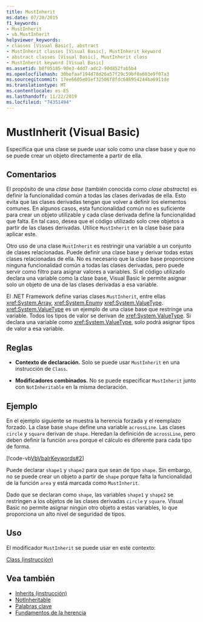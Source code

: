 ```yaml
---
title: MustInherit
ms.date: 07/20/2015
f1_keywords:
- MustInherit
- vb.MustInherit
helpviewer_keywords:
- classes [Visual Basic], abstract
- MustInherit classes [Visual Basic], MustInherit keyword
- abstract classes [Visual Basic], MustInherit class
- MustInherit keyword [Visual Basic]
ms.assetid: b8f05185-90e3-4dd7-adc2-90d852fab5b4
ms.openlocfilehash: 30befaaf194d78d26a57f29c59bf0a603e9f07a3
ms.sourcegitcommit: 17ee6605e01ef32506f8fdc686954244ba6911de
ms.translationtype: MT
ms.contentlocale: es-ES
ms.lasthandoff: 11/22/2019
ms.locfileid: "74351494"
---
```

# <a name="mustinherit-visual-basic"></a>MustInherit (Visual Basic)
Especifica que una clase se puede usar solo como una clase base y que no se puede crear un objeto directamente a partir de ella.  
  
## <a name="remarks"></a>Comentarios  
 El propósito de una *clase base* (también conocida como *clase abstracta*) es definir la funcionalidad común a todas las clases derivadas de ella. Esto evita que las clases derivadas tengan que volver a definir los elementos comunes. En algunos casos, esta funcionalidad común no es suficiente para crear un objeto utilizable y cada clase derivada define la funcionalidad que falta. En tal caso, desea que el código utilizado solo cree objetos a partir de las clases derivadas. Utilice `MustInherit` en la clase base para aplicar este.  
  
 Otro uso de una clase `MustInherit` es restringir una variable a un conjunto de clases relacionadas. Puede definir una clase base y derivar todas estas clases relacionadas de ella. No es necesario que la clase base proporcione ninguna funcionalidad común a todas las clases derivadas, pero puede servir como filtro para asignar valores a variables. Si el código utilizado declara una variable como la clase base, Visual Basic le permite asignar solo un objeto de una de las clases derivadas a esa variable.  
  
 El .NET Framework define varias clases `MustInherit`, entre ellas <xref:System.Array>, <xref:System.Enum>y <xref:System.ValueType>. <xref:System.ValueType> es un ejemplo de una clase base que restringe una variable. Todos los tipos de valor se derivan de <xref:System.ValueType>. Si declara una variable como <xref:System.ValueType>, solo podrá asignar tipos de valor a esa variable.  
  
## <a name="rules"></a>Reglas  
  
- **Contexto de declaración.** Solo se puede usar `MustInherit` en una instrucción de `Class`.  
  
- **Modificadores combinados.** No se puede especificar `MustInherit` junto con `NotInheritable` en la misma declaración.  
  
## <a name="example"></a>Ejemplo  
 En el ejemplo siguiente se muestra la herencia forzada y el reemplazo forzado. La clase base `shape` define una variable `acrossLine`. Las clases `circle` y `square` derivan de `shape`. Heredan la definición de `acrossLine`, pero deben definir la función `area` porque el cálculo es diferente para cada tipo de forma.  
  
 [!code-vb[VbVbalrKeywords#2](~/samples/snippets/visualbasic/VS_Snippets_VBCSharp/VbVbalrKeywords/VB/Class1.vb#2)]  
  
 Puede declarar `shape1` y `shape2` para que sean de tipo `shape`. Sin embargo, no se puede crear un objeto a partir de `shape` porque falta la funcionalidad de la función `area` y está marcada como `MustInherit`.  
  
 Dado que se declaran como `shape`, las variables `shape1` y `shape2` se restringen a los objetos de las clases derivadas `circle` y `square`. Visual Basic no permite asignar ningún otro objeto a estas variables, lo que proporciona un alto nivel de seguridad de tipos.  
  
## <a name="usage"></a>Uso  
 El modificador `MustInherit` se puede usar en este contexto:  
  
 [Class (instrucción)](../../../visual-basic/language-reference/statements/class-statement.md)  
  
## <a name="see-also"></a>Vea también

- [Inherits (instrucción)](../../../visual-basic/language-reference/statements/inherits-statement.md)
- [NotInheritable](../../../visual-basic/language-reference/modifiers/notinheritable.md)
- [Palabras clave](../../../visual-basic/language-reference/keywords/index.md)
- [Fundamentos de la herencia](../../../visual-basic/programming-guide/language-features/objects-and-classes/inheritance-basics.md)
